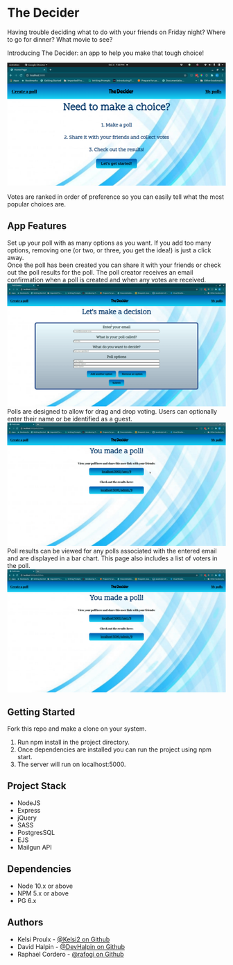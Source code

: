 # The Decider

Having trouble deciding what to do with your friends on Friday night? Where to go for dinner? What movie to see?

Introducing The Decider: an app to help you make that tough choice!

!["Home page and site instructions"](docs/Home_Page.png)

Votes are ranked in order of preference so you can easily tell what the most popular choices are.

## App Features

Set up your poll with as many options as you want. If you add too many options, removing one (or two, or three, you get the idea!) is just a click away.<br>
Once the poll has been created you can share it with your friends or check out the poll results for the poll. The poll creator receives an email confirmation when a poll is created and when any votes are received.<br>
![Create a poll"](docs/Create_poll.gif)<br>
Polls are designed to allow for drag and drop voting. Users can optionally enter their name or be identified as a guest.
!["Place a vote!"](docs/Vote.gif)<br>
Poll results can be viewed for any polls associated with the entered email and are displayed in a bar chart. This page also includes a list of voters in the poll.
!["View poll results"](docs/Poll_Results.gif)<br>

## Getting Started

Fork this repo and make a clone on your system.

1. Run npm install in the project directory.
2. Once dependencies are installed you can run the project using npm start.
3. The server will run on localhost:5000.

## Project Stack

- NodeJS
- Express
- jQuery
- SASS
- PostgresSQL
- EJS
- Mailgun API

## Dependencies

- Node 10.x or above
- NPM 5.x or above
- PG 6.x

## Authors

- Kelsi Proulx - [@Kelsi2 on Github](https://github.com/kelsi2)
- David Halpin - [@DevHalpin on Github](https://github.com/DevHalpin)
- Raphael Cordero - [@rafogi on Github](https://github.com/rafogi)
